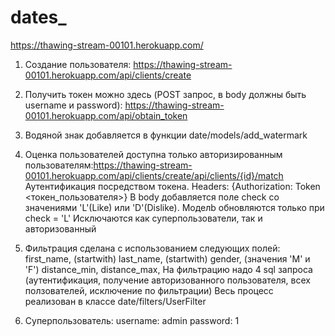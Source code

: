 # dates_
https://thawing-stream-00101.herokuapp.com/
1. Создание пользователя: https://thawing-stream-00101.herokuapp.com/api/clients/create
2. Получить токен можно здесь (POST запрос, в body должны быть username и password): https://thawing-stream-00101.herokuapp.com/api/obtain_token
3. Водяной знак добавляется в функции date/models/add_watermark
4. Оценка пользователей доступна только авторизированным пользователям:https://thawing-stream-00101.herokuapp.com/api/clients/create/api/clients/{id}/match
      Аутентификация посредством токена. Headers: {Authorization: Token <токен_пользователя>}
      В body добавляется поле check со значениями 'L'(Like) или 'D'(Dislike). Моделb обновляются только при check = 'L' 
      Исключаются как суперпользователи, так и авторизованный
5. Фильтрация сделана с использованием следующих полей:
    first_name, (startwith)
    last_name, (startwith)
    gender, (значения 'M' и 'F')
    distance_min,
    distance_max,
    На фильтрацию надо 4 sql запроса (аутентификация, получение авторизованного пользователя, всех ползователей, исключение по фильтрации)
    Весь процесс реализован в классе date/filters/UserFilter

6. Суперпользователь:
    username: admin password: 1
